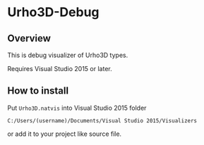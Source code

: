 # Urho3D-Debug

## Overview

This is debug visualizer of Urho3D types.

Requires Visual Studio 2015 or later.

## How to install

Put `Urho3D.natvis` into Visual Studio 2015 folder

`C:/Users/(username)/Documents/Visual Studio 2015/Visualizers`

or add it to your project like source file.
